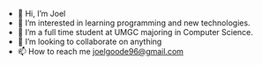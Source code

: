 - 👋 Hi, I’m Joel 
- 👀 I’m interested in learning programming and new technologies. 
- 🌱 I’m a full time student at UMGC majoring in Computer Science.
- 💞️ I’m looking to collaborate on anything
- 📫 How to reach me joelgoode96@gmail.com
<!---
Joelg96/Joelg96 is a ✨ special ✨ repository because its `README.md` (this file) appears on your GitHub profile.
You can click the Preview link to take a look at your changes.
--->

